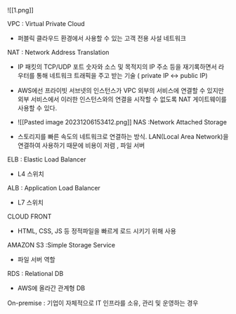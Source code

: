 

![[1.png]]


VPC : Virtual Private Cloud
- 퍼블릭 클라우드 환경에서 사용할 수 있는 고객 전용 사설 네트워크

NAT : Network Address Translation
- IP 패킷의 TCP/UDP 포트 숫자와 소스 및 목적지의 IP 주소 등을 재기록하면서 라우터를 통해 네트워크 트래픽을 주고 받는 기술 ( private IP <-> public IP)

- AWS에선 프라이빗 서브넷의 인스턴스가 VPC 외부의 서비스에 연결할 수 있지만 외부 서비스에서 이러한 인스턴스와의 연결을 시작할 수 없도록 NAT 게이트웨이를 사용할 수 있다.
- ![[Pasted image 20231206153412.png]]
NAS :Network Attached Storage 
- 스토리지를 빠른 속도의 네트워크로 연결하는 방식. LAN(Local Area Network)을 연결하여 사용하기 때문에 비용이 저렴 , 파일 서버 

ELB : Elastic Load Balancer 
- L4 스위치 

ALB : Application Load Balancer 
- L7 스위치 

CLOUD FRONT 
- HTML, CSS, JS 등 정적파일을 빠르게 로드 시키기 위해 사용 

AMAZON S3 :Simple Storage Service 
- 파일 서버 역할 

RDS : Relational DB 
- AWS에 올라간 관계형 DB 

On-premise : 기업이 자체적으로 IT 인프라를 소유, 관리 및 운영하는 경우